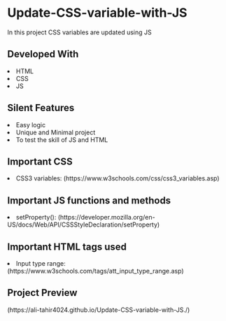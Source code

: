 <h1> Update-CSS-variable-with-JS</h1

<p>In this project CSS variables are updated using JS</p>

<h2> Developed With</h2>

<li> HTML</li>
<li> CSS</li>
<li> JS</li>

<h2>Silent Features</h2>

<li> Easy logic</li>
<li> Unique and Minimal project</li>
<li>To test the skill of JS and HTML</li>

<h2> Important CSS</h2>

<li> CSS3 variables: (https://www.w3schools.com/css/css3_variables.asp)</li>

<h2> Important JS functions and methods</h2>
<li> setProperty(): (https://developer.mozilla.org/en-US/docs/Web/API/CSSStyleDeclaration/setProperty)</li>

<h2> Important HTML tags used</h2>

<li> Input type range: (https://www.w3schools.com/tags/att_input_type_range.asp)</li>

<h2> Project Preview</h2>
(https://ali-tahir4024.github.io/Update-CSS-variable-with-JS./)
